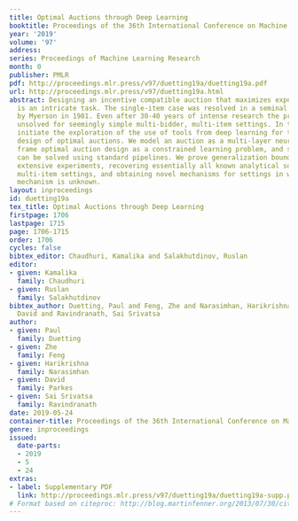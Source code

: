 ```yaml
---
title: Optimal Auctions through Deep Learning
booktitle: Proceedings of the 36th International Conference on Machine Learning
year: '2019'
volume: '97'
address: 
series: Proceedings of Machine Learning Research
month: 0
publisher: PMLR
pdf: http://proceedings.mlr.press/v97/duetting19a/duetting19a.pdf
url: http://proceedings.mlr.press/v97/duetting19a.html
abstract: Designing an incentive compatible auction that maximizes expected revenue
  is an intricate task. The single-item case was resolved in a seminal piece of work
  by Myerson in 1981. Even after 30-40 years of intense research the problem remains
  unsolved for seemingly simple multi-bidder, multi-item settings. In this work, we
  initiate the exploration of the use of tools from deep learning for the automated
  design of optimal auctions. We model an auction as a multi-layer neural network,
  frame optimal auction design as a constrained learning problem, and show how it
  can be solved using standard pipelines. We prove generalization bounds and present
  extensive experiments, recovering essentially all known analytical solutions for
  multi-item settings, and obtaining novel mechanisms for settings in which the optimal
  mechanism is unknown.
layout: inproceedings
id: duetting19a
tex_title: Optimal Auctions through Deep Learning
firstpage: 1706
lastpage: 1715
page: 1706-1715
order: 1706
cycles: false
bibtex_editor: Chaudhuri, Kamalika and Salakhutdinov, Ruslan
editor:
- given: Kamalika
  family: Chaudhuri
- given: Ruslan
  family: Salakhutdinov
bibtex_author: Duetting, Paul and Feng, Zhe and Narasimhan, Harikrishna and Parkes,
  David and Ravindranath, Sai Srivatsa
author:
- given: Paul
  family: Duetting
- given: Zhe
  family: Feng
- given: Harikrishna
  family: Narasimhan
- given: David
  family: Parkes
- given: Sai Srivatsa
  family: Ravindranath
date: 2019-05-24
container-title: Proceedings of the 36th International Conference on Machine Learning
genre: inproceedings
issued:
  date-parts:
  - 2019
  - 5
  - 24
extras:
- label: Supplementary PDF
  link: http://proceedings.mlr.press/v97/duetting19a/duetting19a-supp.pdf
# Format based on citeproc: http://blog.martinfenner.org/2013/07/30/citeproc-yaml-for-bibliographies/
---
```


